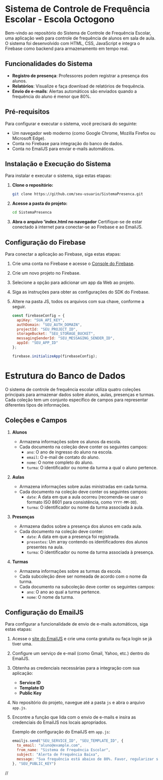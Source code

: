 # Sistema de Controle de Frequência Escolar - Escola Octogono

Bem-vindo ao repositório do Sistema de Controle de Frequência Escolar, uma aplicação web para controle de frequência de alunos em sala de aula. O sistema foi desenvolvido com HTML, CSS, JavaScript e integra o Firebase como backend para armazenamento em tempo real.

## Funcionalidades do Sistema
- **Registro de presença**: Professores podem registrar a presença dos alunos.
- **Relatórios**: Visualize e faça download de relatórios de frequência.
- **Envio de e-mails**: Alertas automáticos são enviados quando a frequência do aluno é menor que 80%.

## Pré-requisitos
Para configurar e executar o sistema, você precisará do seguinte:
- Um navegador web moderno (como Google Chrome, Mozilla Firefox ou Microsoft Edge).
- Conta no Firebase para integração do banco de dados.
- Conta no EmailJS para enviar e-mails automáticos.


## Instalação e Execução do Sistema

Para instalar e executar o sistema, siga estas etapas:

1. **Clone o repositório:**
   ```bash
   git clone https://github.com/seu-usuario/SistemaPresenca.git

2. **Acesse a pasta do projeto:**
   ```bash
   cd SistemaPresenca
3. **Abra o arquivo 'index.html no navegador**
   Certifique-se de estar conectado à internet para conectar-se ao Firebase e ao EmailJS.
   
## Configuração do Firebase
Para conectar a aplicação ao Firebase, siga estas etapas:

1. Crie uma conta no Firebase e acesse o [Console do Firebase](https://console.firebase.google.com/).
2. Crie um novo projeto no Firebase.
3. Selecione a opção para adicionar um app da Web ao projeto.
4. Siga as instruções para obter as configurações do SDK do Firebase.
5. Altere na pasta JS, todos os arquivos com sua chave, conforme a seguir.

   ```javascript
   const firebaseConfig = {
     apiKey: "SUA_API_KEY",
     authDomain: "SEU_AUTH_DOMAIN",
     projectId: "SEU_PROJECT_ID",
     storageBucket: "SEU_STORAGE_BUCKET",
     messagingSenderId: "SEU_MESSAGING_SENDER_ID",
     appId: "SEU_APP_ID"
   };

   firebase.initializeApp(firebaseConfig);

# Estrutura do Banco de Dados

O sistema de controle de frequência escolar utiliza quatro coleções principais para armazenar dados sobre alunos, aulas, presenças e turmas. Cada coleção tem um conjunto específico de campos para representar diferentes tipos de informações.

## Coleções e Campos

1. **Alunos**
   - Armazena informações sobre os alunos da escola.
   - Cada documento na coleção deve conter os seguintes campos:
     - `ano`: O ano de ingresso do aluno na escola.
     - `email`: O e-mail de contato do aluno.
     - `nome`: O nome completo do aluno.
     - `turma`: O identificador ou nome da turma a qual o aluno pertence.

2. **Aulas**
   - Armazena informações sobre aulas ministradas em cada turma.
   - Cada documento na coleção deve conter os seguintes campos:
     - `date`: A data em que a aula ocorreu (recomenda-se usar o formato ISO 8601 para consistência, como `YYYY-MM-DD`).
     - `turma`: O identificador ou nome da turma associada à aula.

3. **Presenças**
   - Armazena dados sobre a presença dos alunos em cada aula.
   - Cada documento na coleção deve conter:
     - `date`: A data em que a presença foi registrada.
     - `presentes`: Um array contendo os identificadores dos alunos presentes na aula.
     - `turma`: O identificador ou nome da turma associada à presença.

4. **Turmas**
   - Armazena informações sobre as turmas da escola.
   - Cada subcoleção deve ser nomeada de acordo com o nome da turma.
   - Cada documento na subcoleção deve conter os seguintes campos:
     - `ano`: O ano ao qual a turma pertence.
     - `nome`: O nome da turma.



## Configuração do EmailJS

Para configurar a funcionalidade de envio de e-mails automáticos, siga estas etapas:

1. Acesse o [site do EmailJS](https://www.emailjs.com/) e crie uma conta gratuita ou faça login se já tiver uma.
2. Configure um serviço de e-mail (como Gmail, Yahoo, etc.) dentro do EmailJS.
3. Obtenha as credenciais necessárias para a integração com sua aplicação:
   - **Service ID**
   - **Template ID**
   - **Public Key**
4. No repositório do projeto, navegue até a pasta `js` e abra o arquivo `app.js`.
5. Encontre a função que lida com o envio de e-mails e insira as credenciais do EmailJS nos locais apropriados.

   Exemplo de configuração do EmailJS em `app.js`:
   ```javascript
   emailjs.send("SEU_SERVICE_ID", "SEU_TEMPLATE_ID", {
     to_email: "aluno@example.com",
     from_name: "Sistema de Frequência Escolar",
     subject: "Alerta de Frequência Baixa",
     message: "Sua frequência está abaixo de 80%. Favor, regularizar sua presença."
   }, "SEU_PUBLIC_KEY")

//
